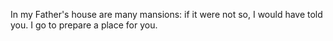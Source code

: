 In my Father's house are many mansions: if it were not so, I would have told you. I go to prepare a place for you.
